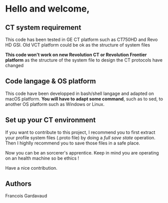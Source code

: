 # Hello and welcome,

## CT system requirement
This code has been tested in GE CT platform such as CT750HD and Revo HD GSI. 
Old VCT platform could be ok as the structure of system files 

**This code won't work on new Revolution CT or Revolution Frontier platform** as the structure of the system file to design the CT protocols have changed

## Code langage & OS platform

This code have been developped in bash/shell langage and adapted on macOS platform.
**You will have to adapt some command**, such as to sed, to another OS platform such as Windows or Linux.

## Set up your CT environment
If you want to contribute to this project, I recommend you to first extract your profile system files (.proto file) by doing a *full save state* operation.
Then I highlly recommend you to save those files in a safe place.

Now you can be an sorcerer's apprentice.
Keep in mind you are operating on an health machine so be ethics !


Have a nice contribution.

## Authors

Francois Gardavaud
